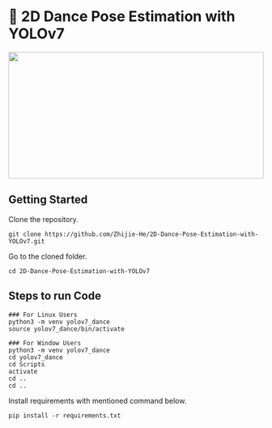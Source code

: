 # 💃 2D Dance Pose Estimation with YOLOv7

<img src="images/result.gif" width=100% height=250>

## Getting Started
Clone the repository.

```
git clone https://github.com/Zhijie-He/2D-Dance-Pose-Estimation-with-YOLOv7.git
```

Go to the cloned folder.
```
cd 2D-Dance-Pose-Estimation-with-YOLOv7
```
## Steps to run Code

```
### For Linux Users
python3 -m venv yolov7_dance
source yolov7_dance/bin/activate

### For Window Users
python3 -m venv yolov7_dance
cd yolov7_dance
cd Scripts
activate
cd ..
cd ..
```

Install requirements with mentioned command below.
```
pip install -r requirements.txt
```